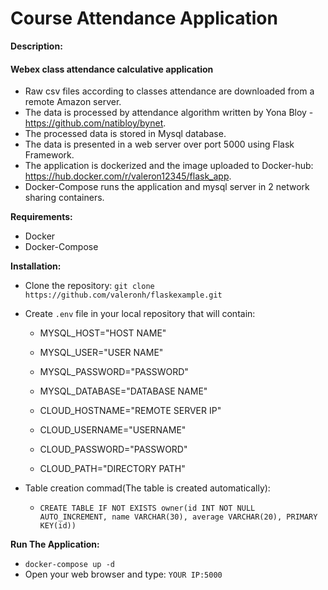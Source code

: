 # Course Attendance Application 
**Description:**
#### Webex class attendance calculative application ####
- Raw csv files according to classes attendance are downloaded from a remote Amazon server.
- The data is processed by attendance algorithm written by Yona Bloy - https://github.com/natibloy/bynet.
- The processed data is stored in Mysql database.
- The data is presented in a web server over port 5000 using Flask Framework.
- The application is dockerized and the image uploaded to Docker-hub: https://hub.docker.com/r/valeron12345/flask_app.
- Docker-Compose runs the application and mysql server in 2 network sharing containers.

**Requirements:**
- Docker
- Docker-Compose

**Installation:**
- Clone the repository: `git clone https://github.com/valeronh/flaskexample.git`
- Create `.env` file in your local repository that will contain:
    - MYSQL_HOST="HOST NAME"
    - MYSQL_USER="USER NAME"
    - MYSQL_PASSWORD="PASSWORD"
    - MYSQL_DATABASE="DATABASE NAME"

    - CLOUD_HOSTNAME="REMOTE SERVER IP"
    - CLOUD_USERNAME="USERNAME"
    - CLOUD_PASSWORD="PASSWORD"
    - CLOUD_PATH="DIRECTORY PATH"
  
- Table creation commad(The table is created automatically):
    - `CREATE TABLE IF NOT EXISTS owner(id INT NOT NULL AUTO_INCREMENT, name VARCHAR(30), average VARCHAR(20), PRIMARY KEY(id))`

**Run The Application:**
- `docker-compose up -d`
- Open your web browser and type: `YOUR IP:5000`
